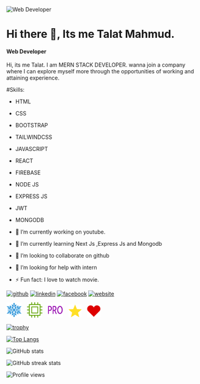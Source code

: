 ![Web Developer](https://i.ibb.co/vJNmYps/Talat-Mahmud-3.png)
# Hi there 👋, Its me Talat Mahmud.
#### Web Developer


Hi, its me Talat. I am MERN STACK DEVELOPER. wanna join a company where I can explore myself more through the opportunities of working and attaining experience.

#Skills: 
- HTML
- CSS
- BOOTSTRAP
- TAILWINDCSS
- JAVASCRIPT
- REACT
- FIREBASE
- NODE JS
- EXPRESS JS
- JWT
- MONGODB

- 🔭 I’m currently working on youtube. 
- 🌱 I’m currently learning Next Js ,Express Js and Mongodb 
- 👯 I’m looking to collaborate on github 
- 🤔 I’m looking for help with intern 
- ⚡ Fun fact: I love to watch movie. 


[<img src='https://cdn.jsdelivr.net/npm/simple-icons@3.0.1/icons/github.svg' alt='github' height='40'>](https://github.com/Talat09)  [<img src='https://cdn.jsdelivr.net/npm/simple-icons@3.0.1/icons/linkedin.svg' alt='linkedin' height='40'>](https://www.linkedin.com/in/talat09/)  [<img src='https://cdn.jsdelivr.net/npm/simple-icons@3.0.1/icons/facebook.svg' alt='facebook' height='40'>](https://www.facebook.com/https://www.facebook.com/profile.php?id=100010332459337)  [<img src='https://cdn.jsdelivr.net/npm/simple-icons@3.0.1/icons/icloud.svg' alt='website' height='40'>](https://talatmahmud.netlify.app/)  

<a href='https://archiveprogram.github.com/'><img src='https://raw.githubusercontent.com/acervenky/animated-github-badges/master/assets/acbadge.gif' width='40' height='40'></a> <a href='https://docs.github.com/en/developers'><img src='https://raw.githubusercontent.com/acervenky/animated-github-badges/master/assets/devbadge.gif' width='40' height='40'></a> <a href='https://github.com/pricing'><img src='https://raw.githubusercontent.com/acervenky/animated-github-badges/master/assets/pro.gif' width='40' height='40'></a> <a href='https://stars.github.com/'><img src='https://raw.githubusercontent.com/acervenky/animated-github-badges/master/assets/starbadge.gif' width='35' height='35'></a> <a href='https://docs.github.com/en/github/supporting-the-open-source-community-with-github-sponsors'><img src='https://raw.githubusercontent.com/acervenky/animated-github-badges/master/assets/sponsorbadge.gif' width='35' height='35'></a> 

[![trophy](https://github-profile-trophy.vercel.app/?username=Talat09)](https://github.com/ryo-ma/github-profile-trophy)

[![Top Langs](https://github-readme-stats.vercel.app/api/top-langs/?username=Talat09)](https://github.com/anuraghazra/github-readme-stats)

![GitHub stats](https://github-readme-stats.vercel.app/api?username=Talat09&show_icons=true&count_private=true)  

![GitHub streak stats](https://streak-stats.demolab.com/?user=Talat09)  

![Profile views](https://gpvc.arturio.dev/Talat09)  
